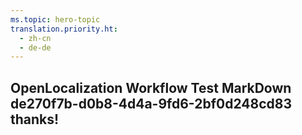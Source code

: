 ```yaml
---
ms.topic: hero-topic
translation.priority.ht: 
  - zh-cn
  - de-de
---
```

## OpenLocalization Workflow Test MarkDown de270f7b-d0b8-4d4a-9fd6-2bf0d248cd83 thanks!
